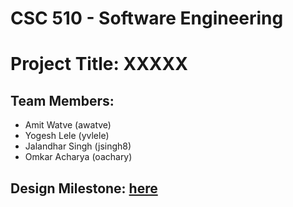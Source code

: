 # CSC 510 - Software Engineering
# Project Title: XXXXX

## Team Members:
* Amit Watve (awatve)
* Yogesh Lele (yvlele)
* Jalandhar Singh (jsingh8)
* Omkar Acharya (oachary)

## Design Milestone: [here](/Design.md)
